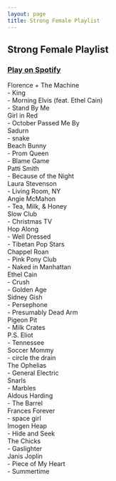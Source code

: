 ```yaml
---
layout: page
title: Strong Female Playlist
---
```


<div class='class_01'>

<h2>Strong Female Playlist</h2>
<div>
  <a href='https://open.spotify.com/playlist/6g2thH7akWBPObCtVpfFF6?si=4eae87d890dd4d87' class='spotify_link'>
    <h3 class='spotify_link_header'>Play on Spotify</h3>
  </a>
</div>

<div class='song_grid'>
  <div class='span_2 artist bottom'>Florence + The Machine</div>
    <div>- King</div>
    <div>- Morning Elvis (feat. Ethel Cain)</div>
    <div class='bottom'>- Stand By Me</div>
  <div class='artist bottom'>Girl in Red</div><div class='bottom'>- October Passed Me By</div>
  <div class='artist bottom'>Sadurn</div><div class='bottom'>- snake</div>
  <div class='span_2 artist bottom'>Beach Bunny</div>
    <div>- Prom Queen</div>
    <div class='bottom'>- Blame Game</div>
  <div class='artist bottom'>Patti Smith</div><div class='bottom'>- Because of the Night</div>
  <div class='artist bottom'>Laura Stevenson</div><div class='bottom'>- Living Room, NY</div>
  <div class='artist bottom'>Angie McMahon</div><div class='bottom'>- Tea, Milk, & Honey</div>
  <div class='artist bottom'>Slow Club</div><div class='bottom'>- Christmas TV</div>
  <div class='span_2 artist bottom'>Hop Along</div>
    <div>- Well Dressed</div>
    <div class='bottom'>- Tibetan Pop Stars</div>
  <div class='span_2 artist bottom'>Chappel Roan</div>
    <div>- Pink Pony Club</div>
    <div class='bottom'>- Naked in Manhattan</div>
  <div class='span_2 artist bottom'>Ethel Cain</div>
    <div>- Crush</div>
    <div class='bottom'>- Golden Age</div>
  <div class='span_2 artist bottom'>Sidney Gish</div>
    <div>- Persephone</div>
    <div class='bottom'>- Presumably Dead Arm</div>
  <div class='artist bottom'>Pigeon Pit</div><div class='bottom'>- Milk Crates</div>
  <div class='artist bottom'>P.S. Eliot</div><div class='bottom'>- Tennessee</div>
  <div class='artist bottom'>Soccer Mommy</div><div class='bottom'>- circle the drain</div>
  <div class='artist bottom'>The Ophelias</div><div class='bottom'>- General Electric</div>
  <div class='artist bottom'>Snarls</div><div class='bottom'>- Marbles</div>
  <div class='artist bottom'>Aldous Harding</div><div class='bottom'>- The Barrel</div>
  <div class='artist bottom'>Frances Forever</div><div class='bottom'>- space girl</div>
  <div class='artist bottom'>Imogen Heap</div><div class='bottom'>- Hide and Seek</div>
  <div class='artist bottom'>The Chicks</div><div class='bottom'>- Gaslighter</div>
  <div class='span_2 artist bottom'>Janis Joplin</div>
    <div>- Piece of My Heart</div>
    <div class='bottom'>- Summertime</div>
</div>


</div>

